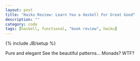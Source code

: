 ```yaml
---
layout: post
title: "Haiku Review: Learn You a Haskell For Great Good"
description: ""
category: code
tags: [haskell, functional, "book review", haiku]
---
```

{% include JB/setup %}

Pure and elegant
See the beautiful patterns...
Monads? WTF?

